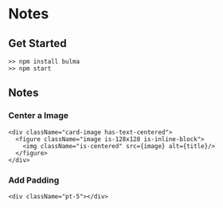 # Notes

## Get Started
```
>> npm install bulma
>> npm start
```

## Notes
### Center a Image
```
<div className="card-image has-text-centered">
  <figure className="image is-128x128 is-inline-block">
    <img className="is-centered" src={image} alt={title}/>
  </figure>
</div>
```

### Add Padding
```
<div className="pt-5"></div>
```
